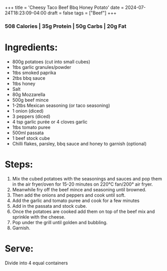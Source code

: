 +++
title = 'Cheesy Taco Beef Bbq Honey Potato'
date = 2024-07-24T18:23:09-04:00
draft = false
tags = ["Beef"]
+++

### 508 Calories | 35g Protein | 50g Carbs | 20g Fat

# Ingredients:
- 800g potatoes (cut into small cubes) 
- 1tbs garlic granules/powder 
- 1tbs smoked paprika 
- 2tbs bbq sauce 
- 1tbs honey 
- Salt
- 80g Mozzarella 
- 500g beef mince
- 1-2tbs Mexican seasoning (or taco seasoning)
- 1 onion (diced) 
- 3 peppers (diced) 
- 4 tsp garlic purée or 4 cloves garlic 
- 1tbs tomato puree 
- 500ml passata 
- 1 beef stock cube 
- Chilli flakes, parsley, bbq sauce and honey to garnish (optional) 


# Steps:
1. Mix the cubed potatoes with the seasonings and sauces and pop them in the air fryer/oven for 15-20 minutes on 220°C fan/200° air fryer. 
3. Meanwhile fry off the beef mince and seasoning until browned. 
5. Then add the onions and peppers and cook until soft. 
7. Add the garlic and tomato puree and cook for a few minutes 
8. Add in the passata and stock cube. 
9. Once the potatoes are cooked add them on top of the beef mix and sprinkle with the cheese. 
10. Pop under the grill until golden and bubbling. 
11. Garnish. 


# Serve:
Divide into 4 equal containers
